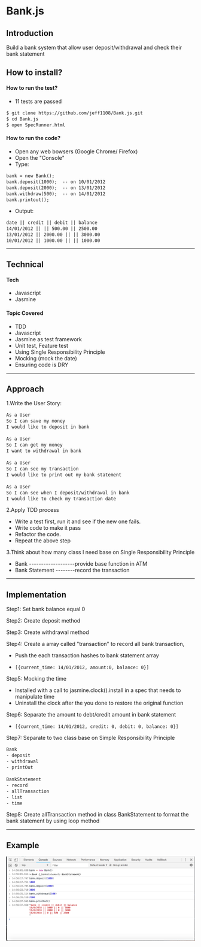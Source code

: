 # Bank.js

## Introduction
Build a bank system that allow user deposit/withdrawal and check their bank statement

## How to install?

#### How to run the test?
- 11 tests are passed
```
$ git clone https://github.com/jeff1108/Bank.js.git
$ cd Bank.js
$ open SpecRunner.html
```


#### How to run the code?
- Open any web bowsers (Google Chrome/ Firefox)
- Open the "Console"
- Type:
```
bank = new Bank();
bank.deposit(1000);  -- on 10/01/2012
bank.deposit(2000);  -- on 13/01/2012
bank.withdraw(500);  -- on 14/01/2012
bank.printout();
```
- Output:
```
date || credit || debit || balance
14/01/2012 || || 500.00 || 2500.00
13/01/2012 || 2000.00 || || 3000.00
10/01/2012 || 1000.00 || || 1000.00
```
---
## Technical

#### Tech
- Javascript
- Jasmine

#### Topic Covered
- TDD
- Javascript
- Jasmine as test framework
- Unit test, Feature test
- Using Single Responsibility Principle
- Mocking (mock the date)
- Ensuring code is DRY
---
## Approach
1.Write the User Story:

```
As a User
So I can save my money
I would like to deposit in bank

As a User
So I can get my money
I want to withdrawal in bank

As a User
So I can see my transaction
I would like to print out my bank statement

As a User
So I can see when I deposit/withdrawal in bank
I would like to check my transaction date
```

2.Apply TDD process
- Write a test first, run it and see if the new one fails.
- Write code to make it pass
- Refactor the code.
- Repeat the above step

3.Think about how many class I need base on Single Responsibility Principle
- Bank -------------------provide base function in ATM
- Bank Statement --------record the transaction
---
## Implementation
Step1: Set bank balance equal 0

Step2: Create deposit method

Step3: Create withdrawal method

Step4: Create a array called "transaction" to record all bank transaction,
- Push the each transaction hashes to bank statement array

- `[{current_time: 14/01/2012, amount:0, balance: 0}]`

Step5: Mocking the time
- Installed with a call to jasmine.clock().install in a spec that needs to manipulate time
- Uninstall the clock after the you done to restore the original function

Step6: Separate the amount to debt/credit amount in bank statement
- `[{current_time: 14/01/2012, credit: 0, debit: 0, balance: 0}]`

Step7: Separate to two class base on Simple Responsibility Principle

```
Bank                                     
- deposit
- withdrawal
- printOut

BankStatement
- record
- allTransaction
- list
- time
```

Step8: Create allTransaction method in class BankStatement to format the bank statement by using loop method

----

## Example
![Alt text](Bank-example.png)
